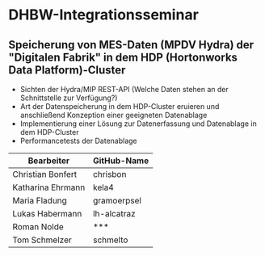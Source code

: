 # DHBW-Integrationsseminar

## Speicherung von MES-Daten (MPDV Hydra) der "Digitalen Fabrik" in dem HDP (Hortonworks Data Platform)-Cluster

* Sichten der Hydra/MIP REST-API (Welche Daten stehen an der Schnittstelle zur Verfügung?)
* Art der Datenspeicherung in dem HDP-Cluster eruieren und anschließend Konzeption einer geeigneten Datenablage
* Implementierung einer Lösung zur Datenerfassung und Datenablage in dem HDP-Cluster
* Performancetests der Datenablage


|Bearbeiter|GitHub-Name|
|----------|--------|
|Christian Bonfert|chrisbon|
|Katharina Ehrmann|kela4|
|Maria Fladung|gramoerpsel|
|Lukas Habermann|lh-alcatraz|
|Roman Nolde| *** |
|Tom Schmelzer|schmelto|



